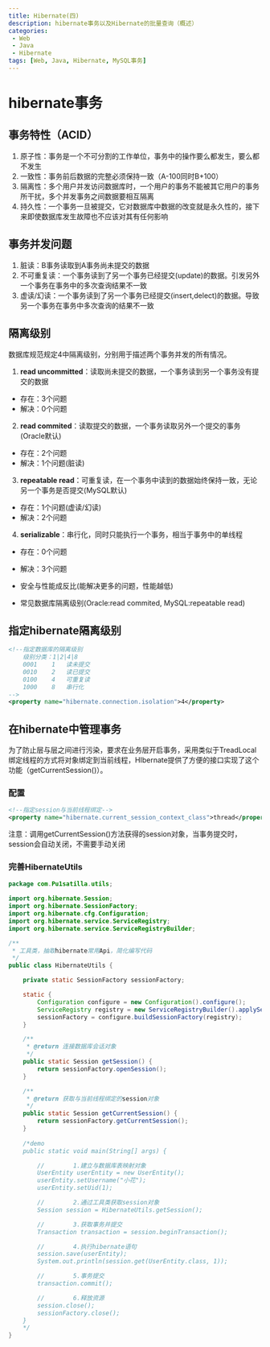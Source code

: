 ```yaml
---
title: Hibernate(四)
description: hibernate事务以及Hibernate的批量查询（概述）
categories:
 - Web
 - Java
 - Hibernate
tags: [Web, Java, Hibernate, MySQL事务]
---
```


# hibernate事务

## 事务特性（ACID）
1. 原子性：事务是一个不可分割的工作单位，事务中的操作要么都发生，要么都不发生
2. 一致性：事务前后数据的完整必须保持一致（A-100同时B+100）
3. 隔离性：多个用户并发访问数据库时，一个用户的事务不能被其它用户的事务所干扰，多个并发事务之间数据要相互隔离
4. 持久性：一个事务一旦被提交，它对数据库中数据的改变就是永久性的，接下来即使数据库发生故障也不应该对其有任何影响

## 事务并发问题
1. 脏读：B事务读取到A事务尚未提交的数据
2. 不可重复读：一个事务读到了另一个事务已经提交(update)的数据。引发另外一个事务在事务中的多次查询结果不一致
3. 虚读/幻读：一个事务读到了另一个事务已经提交(insert,delect)的数据。导致另一个事务在事务中多次查询的结果不一致

## 隔离级别
数据库规范规定4中隔离级别，分别用于描述两个事务并发的所有情况。
1. **read uncommitted**：读取尚未提交的数据，一个事务读到另一个事务没有提交的数据
- 存在：3个问题
- 解决：0个问题
2. **read commited**：读取提交的数据，一个事务读取另外一个提交的事务(Oracle默认)
- 存在：2个问题
- 解决：1个问题(脏读)
3. **repeatable read**：可重复读，在一个事务中读到的数据始终保持一致，无论另一个事务是否提交(MySQL默认)
- 存在：1个问题(虚读/幻读)
- 解决：2个问题
4. **serializable**：串行化，同时只能执行一个事务，相当于事务中的单线程
- 存在：0个问题
- 解决：3个问题

- 安全与性能成反比(能解决更多的问题，性能越低)
- 常见数据库隔离级别(Oracle:read commited, MySQL:repeatable read)

## 指定hibernate隔离级别
``` xml
<!--指定数据库的隔离级别
	级别分类：1|2|4|8
	0001    1   读未提交
	0010    2   读已提交
	0100    4   可重复读
	1000    8   串行化
-->
<property name="hibernate.connection.isolation">4</property>
```

## 在hibernate中管理事务
为了防止层与层之间进行污染，要求在业务层开启事务，采用类似于TreadLocal绑定线程的方式将对象绑定到当前线程，HIbernate提供了方便的接口实现了这个功能（getCurrentSession()）。

### 配置
``` xml
<!--指定session与当前线程绑定-->
<property name="hibernate.current_session_context_class">thread</property>
```
注意：调用getCurrentSession()方法获得的session对象，当事务提交时，session会自动关闭，不需要手动关闭

### 完善HibernateUtils
``` java
package com.Pu1satilla.utils;

import org.hibernate.Session;
import org.hibernate.SessionFactory;
import org.hibernate.cfg.Configuration;
import org.hibernate.service.ServiceRegistry;
import org.hibernate.service.ServiceRegistryBuilder;

/**
 * 工具类，抽取hibernate常用Api，简化编写代码
 */
public class HibernateUtils {

    private static SessionFactory sessionFactory;

    static {
        Configuration configure = new Configuration().configure();
        ServiceRegistry registry = new ServiceRegistryBuilder().applySettings(configure.getProperties()).buildServiceRegistry();
        sessionFactory = configure.buildSessionFactory(registry);
    }

    /**
     * @return 连接数据库会话对象
     */
    public static Session getSession() {
        return sessionFactory.openSession();
    }

    /**
     * @return 获取与当前线程绑定的session对象
     */
    public static Session getCurrentSession() {
        return sessionFactory.getCurrentSession();
    }
	
    /*demo
    public static void main(String[] args) {

        //        1.建立与数据库表映射对象
        UserEntity userEntity = new UserEntity();
        userEntity.setUsername("小花");
        userEntity.setUid(1);

        //        2.通过工具类获取session对象
        Session session = HibernateUtils.getSession();

        //        3.获取事务并提交
        Transaction transaction = session.beginTransaction();

        //        4.执行hibernate语句
        session.save(userEntity);
        System.out.println(session.get(UserEntity.class, 1));

        //        5.事务提交
        transaction.commit();

        //        6.释放资源
        session.close();
        sessionFactory.close();
    }
    */
}
```





































